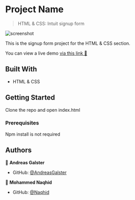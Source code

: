 # Project Name

> HTML & CSS: Intuit signup form

![screenshot](https://user-images.githubusercontent.com/3836411/93348056-0ab86300-f836-11ea-809d-2e0153908a71.png)

This is the signup form project for the HTML & CSS section.

You can view a live demo [via this link 👀](https://raw.githack.com/Naqhid/Naqhid-Andreas-SignUp/SignUp/index.html)

## Built With

- HTML & CSS

## Getting Started

Clone the repo and open index.html

### Prerequisites

Npm install is not required

## Authors

👤 **Andreas Galster**

- GitHub: [@AndreasGalster](https://github.com/AndreasGalster)

👤 **Mohammed Naqhid**

- GitHub: [@Naqhid](https://github.com/Naqhid)
